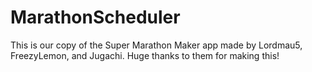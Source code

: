 # MarathonScheduler

This is our copy of the Super Marathon Maker app made by Lordmau5, FreezyLemon, and Jugachi.  Huge thanks to them for making this!
